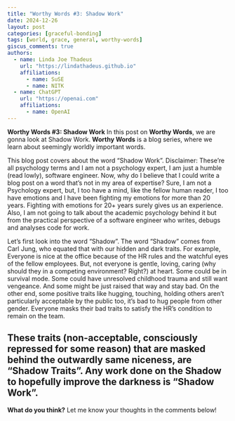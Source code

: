 ```yaml
---
title: "Worthy Words #3: Shadow Work"
date: 2024-12-26
layout: post
categories: [graceful-bonding]
tags: [world, grace, general, worthy-words]
giscus_comments: true
authors:
  - name: Linda Joe Thadeus
    url: "https://lindathadeus.github.io"
    affiliations:
      - name: SuSE
      - name: NITK
  - name: ChatGPT
    url: "https://openai.com"
    affiliations:
      - name: OpenAI
---
```

**Worthy Words #3: Shadow Work**
In this post on **Worthy Words**, we are gonna look at Shadow Work. **Worthy Words** is a blog series, where we learn about seemingly worldly important words.

This blog post covers about the word “Shadow Work”.  Disclaimer: These’re all psychology terms and I am not a psychology expert, I am just a humble (read lowly), software engineer. Now, why do I believe that I could write a blog post on a word that’s not in my area of expertise? Sure, I am not a Psychology expert, but, I too have a mind, like the fellow human reader, I too have emotions and I have been fighting my emotions for more than 20 years. Fighting with emotions for 20+ years surely gives us an experience. Also, I am not going to talk about the academic psychology behind it but from the practical perspective of a software engineer who writes, debugs and analyses code for work. 

Let’s first look into the word “Shadow”. The word “Shadow” comes from Carl Jung, who equated that with our hidden and dark traits. For example, Everyone is nice at the office because of the HR rules and the watchful eyes of the fellow employees. But, not everyone is gentle, loving, caring (why should they in a competing environment? Right?) at heart.  Some could be in survival mode. Some could have unresolved childhood trauma and still want vengeance. And some might be just raised that way and stay bad. On the other end, some positive traits like hugging, touching, holding others aren’t particularly acceptable by the public too, it’s bad to hug people from other gender. Everyone masks their bad traits to satisfy the HR’s condition to remain on the team.

These traits (non-acceptable, consciously repressed for some reason) that are masked behind the outwardly same niceness, are “Shadow Traits”. Any work done on the Shadow to hopefully improve the darkness is “Shadow Work”.
---

**What do you think?** Let me know your thoughts in the comments below!
